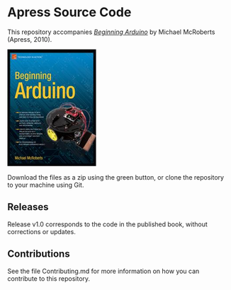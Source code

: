 # Apress Source Code

This repository accompanies [*Beginning Arduino*](http://www.apress.com/9781430232407) by Michael McRoberts (Apress, 2010).

![Cover image](9781430232407.jpg)

Download the files as a zip using the green button, or clone the repository to your machine using Git.

## Releases

Release v1.0 corresponds to the code in the published book, without corrections or updates.

## Contributions

See the file Contributing.md for more information on how you can contribute to this repository.
